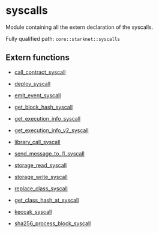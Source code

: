 # syscalls

Module containing all the extern declaration of the syscalls.

Fully qualified path: `core::starknet::syscalls`

## Extern functions

- [call_contract_syscall](./core-starknet-syscalls-call_contract_syscall.md)

- [deploy_syscall](./core-starknet-syscalls-deploy_syscall.md)

- [emit_event_syscall](./core-starknet-syscalls-emit_event_syscall.md)

- [get_block_hash_syscall](./core-starknet-syscalls-get_block_hash_syscall.md)

- [get_execution_info_syscall](./core-starknet-syscalls-get_execution_info_syscall.md)

- [get_execution_info_v2_syscall](./core-starknet-syscalls-get_execution_info_v2_syscall.md)

- [library_call_syscall](./core-starknet-syscalls-library_call_syscall.md)

- [send_message_to_l1_syscall](./core-starknet-syscalls-send_message_to_l1_syscall.md)

- [storage_read_syscall](./core-starknet-syscalls-storage_read_syscall.md)

- [storage_write_syscall](./core-starknet-syscalls-storage_write_syscall.md)

- [replace_class_syscall](./core-starknet-syscalls-replace_class_syscall.md)

- [get_class_hash_at_syscall](./core-starknet-syscalls-get_class_hash_at_syscall.md)

- [keccak_syscall](./core-starknet-syscalls-keccak_syscall.md)

- [sha256_process_block_syscall](./core-starknet-syscalls-sha256_process_block_syscall.md)

